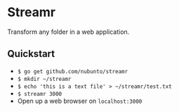 # Streamr

Transform any folder in a web application.

## Quickstart

  - `$ go get github.com/nubunto/streamr`
  - `$ mkdir ~/streamr`
  - `$ echo 'this is a text file' > ~/streamr/test.txt`
  - `$ streamr 3000`
  - Open up a web browser on `localhost:3000`

